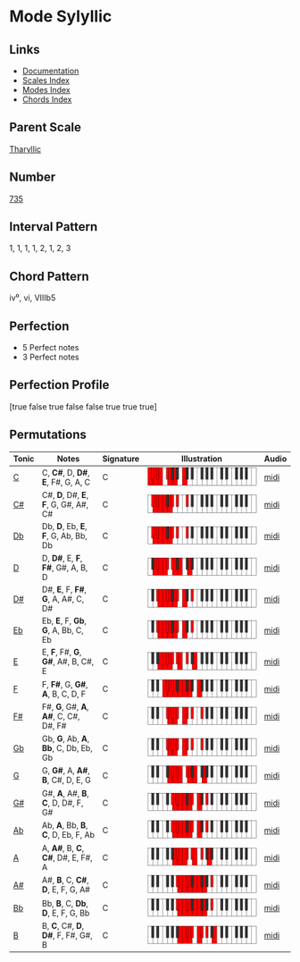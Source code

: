 # Mode Sylyllic

## Links

- [Documentation](README.md)
- [Scales Index](Scales.md)
- [Modes Index](Modes.md)
- [Chords Index](Chords.md)

## Parent Scale

[Tharyllic](ScaleTharyllic.md)

## Number

[735](https://ianring.com/musictheory/scales/735)

## Interval Pattern

1, 1, 1, 1, 2, 1, 2, 3

## Chord Pattern

iv⁰, vi, VIIIb5

## Perfection

- 5 Perfect notes
- 3 Perfect notes

## Perfection Profile

[true false true false false true true true]

## Permutations

| Tonic | Notes | Signature | Illustration | Audio |
|-------|-------|-----------|--------------|-------|
| [C](ModeCNaturalSylyllic.md) | C, **C#**, D, **D#**, **E**, F#, G, A, C | C | ![CNaturalSylyllic](ModeCNaturalSylyllic.png) | [midi](https://github.com/edipermadi/music/blob/main/docs/ModeCNaturalSylyllic.mid?raw=true) |
| [C#](ModeCSharpSylyllic.md) | C#, **D**, D#, **E**, **F**, G, G#, A#, C# | C | ![CSharpSylyllic](ModeCSharpSylyllic.png) | [midi](https://github.com/edipermadi/music/blob/main/docs/ModeCSharpSylyllic.mid?raw=true) |
| [Db](ModeDFlatSylyllic.md) | Db, **D**, Eb, **E**, **F**, G, Ab, Bb, Db | C | ![DFlatSylyllic](ModeDFlatSylyllic.png) | [midi](https://github.com/edipermadi/music/blob/main/docs/ModeDFlatSylyllic.mid?raw=true) |
| [D](ModeDNaturalSylyllic.md) | D, **D#**, E, **F**, **F#**, G#, A, B, D | C | ![DNaturalSylyllic](ModeDNaturalSylyllic.png) | [midi](https://github.com/edipermadi/music/blob/main/docs/ModeDNaturalSylyllic.mid?raw=true) |
| [D#](ModeDSharpSylyllic.md) | D#, **E**, F, **F#**, **G**, A, A#, C, D# | C | ![DSharpSylyllic](ModeDSharpSylyllic.png) | [midi](https://github.com/edipermadi/music/blob/main/docs/ModeDSharpSylyllic.mid?raw=true) |
| [Eb](ModeEFlatSylyllic.md) | Eb, **E**, F, **Gb**, **G**, A, Bb, C, Eb | C | ![EFlatSylyllic](ModeEFlatSylyllic.png) | [midi](https://github.com/edipermadi/music/blob/main/docs/ModeEFlatSylyllic.mid?raw=true) |
| [E](ModeENaturalSylyllic.md) | E, **F**, F#, **G**, **G#**, A#, B, C#, E | C | ![ENaturalSylyllic](ModeENaturalSylyllic.png) | [midi](https://github.com/edipermadi/music/blob/main/docs/ModeENaturalSylyllic.mid?raw=true) |
| [F](ModeFNaturalSylyllic.md) | F, **F#**, G, **G#**, **A**, B, C, D, F | C | ![FNaturalSylyllic](ModeFNaturalSylyllic.png) | [midi](https://github.com/edipermadi/music/blob/main/docs/ModeFNaturalSylyllic.mid?raw=true) |
| [F#](ModeFSharpSylyllic.md) | F#, **G**, G#, **A**, **A#**, C, C#, D#, F# | C | ![FSharpSylyllic](ModeFSharpSylyllic.png) | [midi](https://github.com/edipermadi/music/blob/main/docs/ModeFSharpSylyllic.mid?raw=true) |
| [Gb](ModeGFlatSylyllic.md) | Gb, **G**, Ab, **A**, **Bb**, C, Db, Eb, Gb | C | ![GFlatSylyllic](ModeGFlatSylyllic.png) | [midi](https://github.com/edipermadi/music/blob/main/docs/ModeGFlatSylyllic.mid?raw=true) |
| [G](ModeGNaturalSylyllic.md) | G, **G#**, A, **A#**, **B**, C#, D, E, G | C | ![GNaturalSylyllic](ModeGNaturalSylyllic.png) | [midi](https://github.com/edipermadi/music/blob/main/docs/ModeGNaturalSylyllic.mid?raw=true) |
| [G#](ModeGSharpSylyllic.md) | G#, **A**, A#, **B**, **C**, D, D#, F, G# | C | ![GSharpSylyllic](ModeGSharpSylyllic.png) | [midi](https://github.com/edipermadi/music/blob/main/docs/ModeGSharpSylyllic.mid?raw=true) |
| [Ab](ModeAFlatSylyllic.md) | Ab, **A**, Bb, **B**, **C**, D, Eb, F, Ab | C | ![AFlatSylyllic](ModeAFlatSylyllic.png) | [midi](https://github.com/edipermadi/music/blob/main/docs/ModeAFlatSylyllic.mid?raw=true) |
| [A](ModeANaturalSylyllic.md) | A, **A#**, B, **C**, **C#**, D#, E, F#, A | C | ![ANaturalSylyllic](ModeANaturalSylyllic.png) | [midi](https://github.com/edipermadi/music/blob/main/docs/ModeANaturalSylyllic.mid?raw=true) |
| [A#](ModeASharpSylyllic.md) | A#, **B**, C, **C#**, **D**, E, F, G, A# | C | ![ASharpSylyllic](ModeASharpSylyllic.png) | [midi](https://github.com/edipermadi/music/blob/main/docs/ModeASharpSylyllic.mid?raw=true) |
| [Bb](ModeBFlatSylyllic.md) | Bb, **B**, C, **Db**, **D**, E, F, G, Bb | C | ![BFlatSylyllic](ModeBFlatSylyllic.png) | [midi](https://github.com/edipermadi/music/blob/main/docs/ModeBFlatSylyllic.mid?raw=true) |
| [B](ModeBNaturalSylyllic.md) | B, **C**, C#, **D**, **D#**, F, F#, G#, B | C | ![BNaturalSylyllic](ModeBNaturalSylyllic.png) | [midi](https://github.com/edipermadi/music/blob/main/docs/ModeBNaturalSylyllic.mid?raw=true) |
